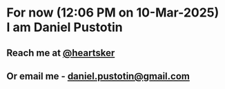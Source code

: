 # For now (12:06 PM on 10-Mar-2025) I am Daniel Pustotin
## Reach me at [@heartsker](https://t.me/heartsker)
## Or email me - daniel.pustotin@gmail.com
